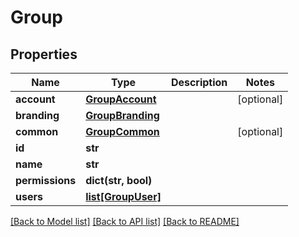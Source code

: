 # Group

## Properties
Name | Type | Description | Notes
------------ | ------------- | ------------- | -------------
**account** | [**GroupAccount**](GroupAccount.md) |  | [optional] 
**branding** | [**GroupBranding**](GroupBranding.md) |  | 
**common** | [**GroupCommon**](GroupCommon.md) |  | [optional] 
**id** | **str** |  | 
**name** | **str** |  | 
**permissions** | **dict(str, bool)** |  | 
**users** | [**list[GroupUser]**](GroupUser.md) |  | 

[[Back to Model list]](../README.md#documentation-for-models) [[Back to API list]](../README.md#documentation-for-api-endpoints) [[Back to README]](../README.md)

